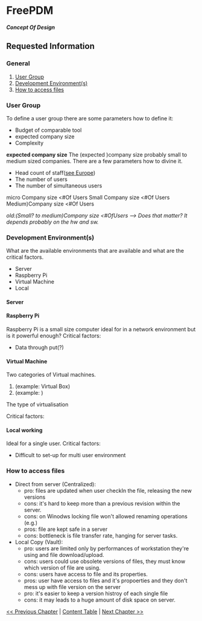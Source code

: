 # FreePDM
***Concept Of Design***

## Requested Information

### General

1. [User Group](#user-group)
2. [Development Environment(s)](#development-environments)
3. [How to access files](#how-to-access-files)

### User Group

To define a user group there are some parameters how to define it:

- Budget of comparable tool
- expected company size
- Complexity

**expected company size** 
The (expected )company size probably small to medium sized companies. There are a few parameters how to divine it.

- Head count of staff([see Europe](https://en.wikipedia.org/wiki/Small_and_medium-sized_enterprises))
- The number of users
- The number of simultaneous users

micro Company size <#Of Users 
Small Company size <#Of Users 
Medium)Company size <#Of Users

_old:(Small? to medium)Company size <#OfUsers --> Does that matter? It depends probably on the hw and sw._
<!-- Yes that matters the size of the company say also something about the quality / complexity of it's hardware and software -->

### Development Environment(s)

What are the available environments that are available and what are the critical factors.

- Server
- Raspberry Pi
- Virtual Machine
- Local 

#### Server

#### Raspberry Pi
Raspberry Pi is a small size computer ideal for in a network environment but is it powerful enough?
Critical factors:

- Data through put(?)


#### Virtual Machine
Two categories of Virtual machines.

1. (example: Virtual Box)
2. (example: )

The type of virtualisation 

Critical factors: 


#### Local working
Ideal for a single user. 
Critical factors: 

- Difficult to set-up for multi user environment

### How to access files


- Direct from server (Centralized):
  - pro: files are updated when user checkIn the file, releasing the new versions
  - cons: it's hard to keep more than a previous revision within the server.
  - cons: on Winodws locking file won't allowed renaming operations (e.g.)
  - pros: file are kept safe in a server
  - cons: bottleneck is file transfer rate, hanging for server tasks.
- Local Copy (Vault):
  - pro: users are limited only by performances of workstation they're using and file download/upload.
  - cons: users could use obsolete versions of files, they must know which version of file are using.
  - cons: users have access to file and its properties.
  - pros: user have access to files and it's propoerties and they don't mess up with file version on the server
  - pro: it's easier to keep a version histroy of each single file
  - cons: it may leads to a huge amount of disk space on server.

[<< Previous Chapter](README.md) | [Content Table](README.md) | [Next Chapter >>](FreePDM_02-Workflows.md)



